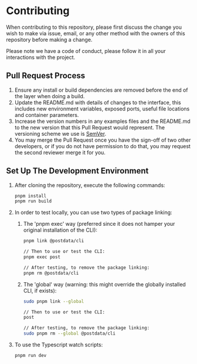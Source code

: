 # Contributing

When contributing to this repository, please first discuss the change you wish to make via issue,
email, or any other method with the owners of this repository before making a change.

Please note we have a code of conduct, please follow it in all your interactions with the project.

## Pull Request Process

1. Ensure any install or build dependencies are removed before the end of the layer when doing a
   build.
2. Update the README.md with details of changes to the interface, this includes new environment
   variables, exposed ports, useful file locations and container parameters.
3. Increase the version numbers in any examples files and the README.md to the new version that this
   Pull Request would represent. The versioning scheme we use is [SemVer](https://semver.org).
4. You may merge the Pull Request once you have the sign-off of two other developers, or if you
   do not have permission to do that, you may request the second reviewer merge it for you.

## Set Up The Development Environment

1.  After cloning the repository, execute the following commands:

    ```bash
    pnpm install
    pnpm run build
    ```

2.  In order to test locally, you can use two types of package linking:

    1.  The 'pnpm exec' way (preferred since it does not hamper your original installation of the CLI):

        ```bash
        pnpm link @postdata/cli

        // Then to use or test the CLI:
        pnpm exec post

        // After testing, to remove the package linking:
        pnpm rm @postdata/cli
        ```

    2.  The 'global' way (warning: this might override the globally installed CLI, if exists):

        ```bash
        sudo pnpm link --global

        // Then to use or test the CLI:
        post

        // After testing, to remove the package linking:
        sudo pnpm rm --global @postdata/cli
        ```

3.  To use the Typescript watch scripts:
    ```bash
    pnpm run dev
    ```
